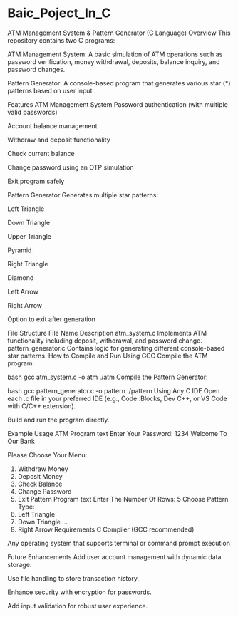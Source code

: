 ﻿# Baic_Poject_In_C

ATM Management System & Pattern Generator (C Language)
Overview
This repository contains two C programs:

ATM Management System: A basic simulation of ATM operations such as password verification, money withdrawal, deposits, balance inquiry, and password changes.

Pattern Generator: A console-based program that generates various star (*) patterns based on user input.

Features
ATM Management System
Password authentication (with multiple valid passwords)

Account balance management

Withdraw and deposit functionality

Check current balance

Change password using an OTP simulation

Exit program safely

Pattern Generator
Generates multiple star patterns:

Left Triangle

Down Triangle

Upper Triangle

Pyramid

Right Triangle

Diamond

Left Arrow

Right Arrow

Option to exit after generation

File Structure
File Name	Description
atm_system.c	Implements ATM functionality including deposit, withdrawal, and password change.
pattern_generator.c	Contains logic for generating different console-based star patterns.
How to Compile and Run
Using GCC
Compile the ATM program:

bash
gcc atm_system.c -o atm
./atm
Compile the Pattern Generator:

bash
gcc pattern_generator.c -o pattern
./pattern
Using Any C IDE
Open each .c file in your preferred IDE (e.g., Code::Blocks, Dev C++, or VS Code with C/C++ extension).

Build and run the program directly.

Example Usage
ATM Program
text
Enter Your Password:
1234
Welcome To Our Bank

Please Choose Your Menu:
1. Withdraw Money
2. Deposit Money
3. Check Balance
4. Change Password
5. Exit
Pattern Program
text
Enter The Number Of Rows:
5
Choose Pattern Type:
1. Left Triangle
2. Down Triangle
...
8. Right Arrow
Requirements
C Compiler (GCC recommended)

Any operating system that supports terminal or command prompt execution

Future Enhancements
Add user account management with dynamic data storage.

Use file handling to store transaction history.

Enhance security with encryption for passwords.

Add input validation for robust user experience.

